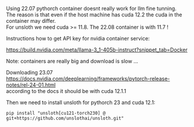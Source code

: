 Using 22.07 pythorch container doesnt really work for llm fine tunning.<br>
The reason is that even if the host machine has cuda 12.2 the cuda in the container may differ.<br>
For unsloth we need cuda >= 11.8. The 22.08 container is with 11.7 !<br>

Instructions how to get API key for nvidia container service:

https://build.nvidia.com/meta/llama-3_1-405b-instruct?snippet_tab=Docker

Note: containers are really big and download is slow ... 

Downloading 23.07 <br>
https://docs.nvidia.com/deeplearning/frameworks/pytorch-release-notes/rel-24-01.html <br>
according to the docs it should be with cuda 12.1.1<br>

Then we need to install unsloth for pythorch 23 and cuda 12.1:
```
pip install "unsloth[cu121-torch230] @ git+https://github.com/unslothai/unsloth.git"
```

